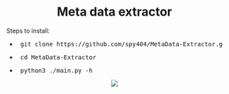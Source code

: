 <h1 align="center">
  Meta data extractor
</h1>

Steps to install:
- <pre> git clone https://github.com/spy404/MetaData-Extractor.git </pre>
- <pre> cd MetaData-Extractor </pre>
- <pre> python3 ./main.py -h </pre>

<div align="center">
  <a href="https://github.com/spy404/">
    <img src="http://ForTheBadge.com/images/badges/made-with-python.svg" />
  </a>
</div>

